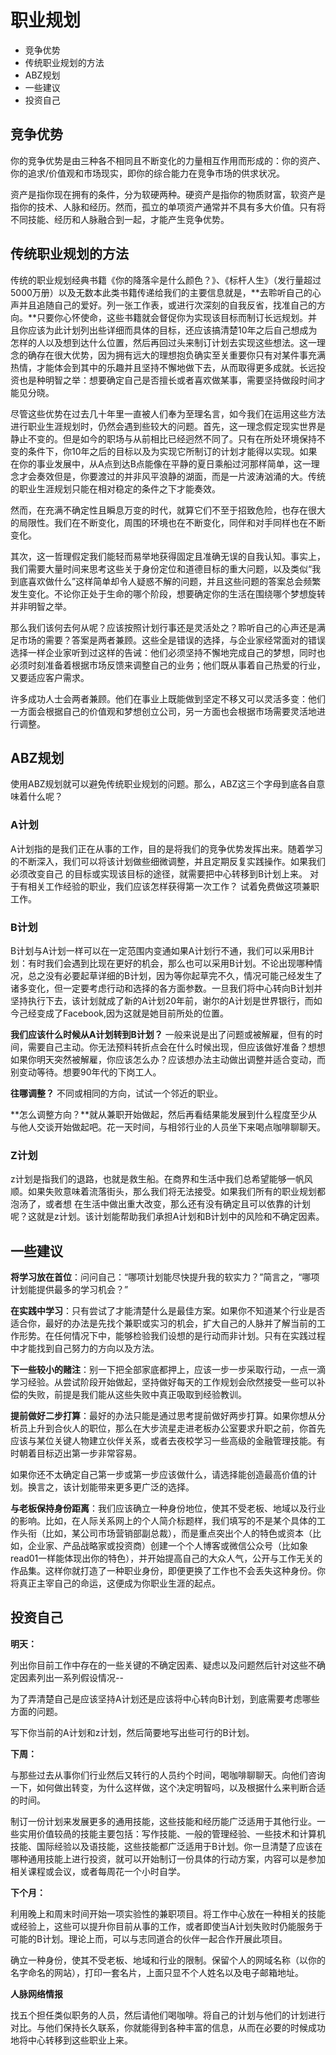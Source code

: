 # 职业规划

<!-- MarkdownTOC -->

- 竞争优势
- 传统职业规划的方法
- ABZ规划
- 一些建议
- 投资自己

<!-- /MarkdownTOC -->

## 竞争优势

你的竞争优势是由三种各不相同且不断变化的力量相互作用而形成的：你的资产、你的追求/价值观和市场现实，即你的综合能力在竞争市场的供求状况。

资产是指你现在拥有的条件，分为软硬两种。硬资产是指你的物质财富，软资产是指你的技术、人脉和经历。然而，孤立的单项资产通常并不具有多大价值。只有将不同技能、经历和人脉融合到一起，才能产生竞争优势。

## 传统职业规划的方法

传统的职业规划经典书籍《你的降落伞是什么颜色？》、《标杆人生》（发行量超过5000万册）以及无数本此类书籍传递给我们的主要信息就是，**去聆听自己的心声并且追随自己的爱好。列一张工作表，或进行次深刻的自我反省，找准自己的方向。**只要你心怀使命，这些书籍就会督促你为实现该目标而制订长远规划。并且你应该为此计划列出些详细而具体的目标，还应该搞清楚10年之后自己想成为怎样的人以及想到达什么位置，然后再回过头来制订计划去实现这些想法。这一理念的确存在很大优势，因为拥有远大的理想抱负确实至关重要你只有对某件事充满热情，才能体会到其中的乐趣并且坚持不懈地做下去，从而取得更多成就。长远投资也是种明智之举：想要确定自己是否擅长或者喜欢做某事，需要坚持做段时间才能见分晓。

尽管这些优势在过去几十年里一直被人们奉为至理名言，如今我们在运用这些方法进行职业生涯规划时，仍然会遇到些较大的问题。首先，这一理念假定现实世界是静止不变的。但是如今的职场与从前相比已经迥然不同了。只有在所处环境保持不变的条件下，你10年之后的目标以及为实现它所制订的计划才能得以实现。如果在你的事业发展中，从A点到达B点能像在平静的夏日乘船过河那样简单，这一理念才会奏效但是，你要渡过的并非风平浪静的湖面，而是一片波涛汹涌的大。传统的职业生涯规划只能在相对稳定的条件之下才能奏效。

然而，在充满不确定性且瞬息万变的时代，就算它们不至于招致危险，也存在很大的局限性。我们在不断变化，周围的环境也在不断变化，同伴和对手同样也在不断变化。

其次，这一哲理假定我们能轻而易举地获得固定且准确无误的自我认知。事实上，我们需要大量时间来思考这些关于身份定位和道德目标的重大问题，以及类似“我到底喜欢做什么”这样简单却令人疑惑不解的问题，并且这些问题的答案总会频繁发生变化。不论你正处于生命的哪个阶段，想要确定你的生活在围绕哪个梦想旋转并非明智之举。

那么我们该何去何从呢？应该按照计划行事还是灵活处之？聆听自己的心声还是满足市场的需要？答案是两者兼顾。这些全是错误的选择，与企业家经常面对的错误选择一样企业家听到过这样的告诫：他们必须坚持不懈地完成自己的梦想，同时也必须时刻准备着根据市场反馈来调整自己的业务；他们既从事着自己热爱的行业，又要适应客户需求。

许多成功人士会两者兼顾。他们在事业上既能做到坚定不移又可以灵活多变：他们一方面会根据自己的价值观和梦想创立公司，另一方面也会根据市场需要灵活地进行调整。

## ABZ规划

使用ABZ规划就可以避免传统职业规划的问题。那么，ABZ这三个字母到底各自意味着什么呢？

### A计划

A计划指的是我们正在从事的工作，目的是将我们的竞争优势发挥出来。随着学习的不断深入，我们可以将该计划做些细微调整，并且定期反复实践操作。如果我们必须改变自己
的目标或实现该目标的途径，就需要把中心转移到B计划上来。
对于有相关工作经验的职业，我们应该怎样获得第一次工作？ 试着免费做这项兼职工作。

### B计划

B计划与A计划一样可以在一定范围内变通如果A计划行不通，我们可以采用B计划：有时我们会遇到比现在更好的机会，那么也可以采用B计划。不论出现哪种情况，总之没有必要起草详细的B计划，因为等你起草完不久，情况可能己经发生了诸多变化，但一定要考虑行动和选择的各方面参数。一旦我们将中心转向B计划并坚持执行下去，该计划就成了新的A计划20年前，谢尔的A计划是世界银行，而如今己经变成了Facebook,因为这就是她目前所处的位置。

**我们应该什么时候从A计划转到B计划？** 一般来说是出了问题或被解雇，但有的时间，需要自己主动。你无法预料转折点会在什么时候出现，但应该做好准备？想想如果你明天突然被解雇，你应该怎么办？应该想办法主动做出调整并适合变动，而别变动等待。想要90年代的下岗工人。

**往哪调整？** 不同或相同的方向，试试一个邻近的职业。

**怎么调整方向？**就从兼职开始做起，然后再看结果能发展到什么程度至少从与他人交谈开始做起吧。花一天时间，与相邻行业的人员坐下来喝点咖啡聊聊天。

### Z计划

z计划是指我们的退路，也就是救生船。在商界和生活中我们总希望能够一帆风顺。如果失败意味着流落街头，那么我们将无法接受。如果我们所有的职业规划都泡汤了，或者想
在生活中做出重大改变，那么还有没有确定且可以依靠的计划呢？这就是z计划。该计划能帮助我们承担A计划和B计划中的风险和不确定因素。

## 一些建议

**将学习放在首位**：问问自己：“哪项计划能尽快提升我的软实力？”简言之，“哪项计划能提供最多的学习机会？”

**在实践中学习**：只有尝试了才能清楚什么是最佳方案。如果你不知道某个行业是否适合你，最好的办法是先找个兼职或实习的机会，扩大自己的人脉并了解当前的工作形势。在任何情况下中，能够检验我们设想的是行动而非计划。只有在实践过程中才能找到自己努力的方向以及方法。

**下一些较小的赌注**：别一下把全部家底都押上，应该一步一步采取行动，一点一滴学习经验。从尝试阶段开始做起，坚持做好每天的工作规划会欣然接受一些可以补偿的失败，前提是我们能从这些失败中真正吸取到经验教训。

**提前做好二步打算**：最好的办法只能是通过思考提前做好两步打算。如果你想从分析员上升到合伙人的职位，那么在大步流星走进老板办公室要求升职之前，你首先应该与某位关键人物建立伙伴关系，或者去夜校学习一些高级的金融管理技能。有时朝着目标迈出第一步非常容易。

如果你还不太确定自己第一步或第一步应该做什么，请选择能创造最高价值的计划。换言之，该计划能带来更多更广泛的选择。

**与老板保持身份距离**：我们应该确立一种身份地位，使其不受老板、地域以及行业的影响。比如，在人际关系网上的个人简介标题样，我们填写的不是某个具体的工作头衔（比如，某公司市场营销部副总裁），而是重点突出个人的特色或资本（比如，企业家、产品战略家或投资商）创建一个个人博客或微信公众号（比如象read01一样能体现出你的特色），并开始提高自己的大众人气，公开与工作无关的作品集。这样你就打造了一种职业身份，即便更换了工作也不会丢失这种身份。你将真正主宰自己的命运，这便成为你职业生涯的起点。

## 投资自己

**明天：**

列出你目前工作中存在的一些关键的不确定因素、疑虑以及问题然后针对这些不确定因素列出一系列假设情况--

为了弄清楚自己是应该坚持A计划还是应该将中心转向B计划，到底需要考虑哪些方面的问题。

写下你当前的A计划和z计划，然后简要地写出些可行的B计划。

**下周：**

与那些过去从事你们行业然后又转行的人员约个时间，喝咖啡聊聊天。向他们咨询一下，如何做出转变，为什么这样做，这个决定明智吗，以及根据什么来判断合适的时间。

制订一份计划来发展更多的通用技能，这些技能和经历能广泛适用于其他行业。一些实用价值较咼的技能主要包括：写作技能、一般的管理经验、一些技术和计算机技能、国际经验以及语技能，这些技能都广泛适用于B计划。你一旦清楚了应该在哪种通用技能上进行投资，就可以开始制订一份具体的行动方案，内容可以是参加相关课程或会议，或者每周花一个小时自学。

**下个月：**

利用晚上和周末时间开始一项实验性的兼职项目。将工作中心放在一种相关的技能或经验上，这些可以提升你目前从事的工作，或者即使当A计划失败时仍能服务于可能的B计划。理论上而，可以与志同道合的伙伴一起合作开展此项目。

确立一种身份，使其不受老板、地域和行业的限制。保留个人的网域名称（以你的名字命名的网站），打印一套名片，上面只显不个人姓名以及电子邮箱地址。

**人脉网络情报**

找五个担任类似职务的人员，然后请他们喝咖啡。将自己的计划与他们的计划进行对比。与他们保持长久联系，你就能得到各种丰富的信息，从而在必要的时候成功地将中心转移到这些职业上来。
